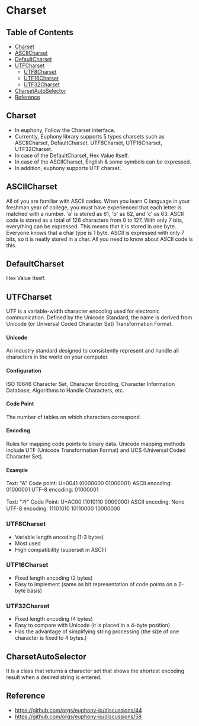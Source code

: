# Charset

## Table of Contents
* [Charset](#Charset)
* [ASCIICharset](#ASCIICharset)
* [DefaultCharset](#DefaultCharset)
* [UTFCharset](#UTFChraset)
  * [UTF8Charset](#UTF8Charset)
  * [UTF16Charset](#UTF16Charset)
  * [UTF32Charset](#UTF32Charset)
* [CharsetAutoSelector](#CharsetAutoSelector)
* [Reference](#Reference)

## Charset
* In euphony, Follow the Charset interface.
* Currently, Euphony library supports 5 types charsets such as ASCIICharset, DefaultCharset, UTF8Charset, UTF16Charset, UTF32Charset.
* In case of the DefaultCharset, Hex Value Itself.
* In case of the ASCIICharset, English & some symbols can be expressed.
* In addition, euphony supports UTF charset.


## ASCIICharset
All of you are familiar with ASCII codes. When you learn C language in your freshman year of college, you must have experienced that each letter is matched with a number. 'a' is stored as 61, 'b' as 62, and 'c' as 63.
ASCII code is stored as a total of 128 characters from 0 to 127. With only 7 bits, everything can be expressed. This means that it is stored in one byte. Everyone knows that a char type is 1 byte. ASCII is expressed with only 7 bits, so it is neatly stored in a char. All you need to know about ASCII code is this.

## DefaultCharset
Hex Value Itself.


## UTFCharset
UTF is a variable-width character encoding used for electronic communication. Defined by the Unicode Standard, the name is derived from Unicode (or Universal Coded Character Set) Transformation Format.

#### Unicode
An industry standard designed to consistently represent and handle all characters in the world on your computer.

#### Configuration
ISO 10646 Character Set, Character Encoding, Character Information Database, Algorithms to Handle Characters, etc.

#### Code Point
The number of tables on which characters correspond.

#### Encoding
Rules for mapping code points to binary data.
Unicode mapping methods include UTF (Unicode Transformation Format) and UCS (Universal Coded Character Set).

#### Example
Text: "A"
Code point: U+0041 (0000000 01000001)
ASCII encoding: 01000001
UTF-8 encoding: 01000001

Text: "가"
Code Point: U+AC00 (1010110 0000000)
ASCII encoding: None
UTF-8 encoding: 11101010 10110000 10000000


### UTF8Charset
* Variable length encoding (1-3 bytes)
* Most used
* High compatibility (superset in ASCII)

### UTF16Charset
* Fixed length encoding (2 bytes)
* Easy to implement (same as bit representation of code points on a 2-byte basis)

### UTF32Charset
* Fixed length encoding (4 bytes)
* Easy to compare with Unicode (it is placed in a 4-byte position)
* Has the advantage of simplifying string processing (the size of one character is fixed to 4 bytes.)

## CharsetAutoSelector
It is a class that returns a character set that shows the shortest encoding result when a desired string is entered.

## Reference
* https://github.com/orgs/euphony-io/discussions/44
* https://github.com/orgs/euphony-io/discussions/58